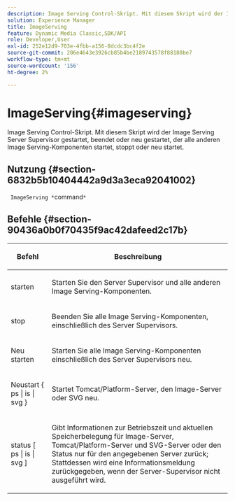 ```yaml
---
description: Image Serving Control-Skript. Mit diesem Skript wird der Image Serving Server Supervisor gestartet, beendet oder neu gestartet, der alle anderen Image Serving-Komponenten startet, stoppt oder neu startet.
solution: Experience Manager
title: ImageServing
feature: Dynamic Media Classic,SDK/API
role: Developer,User
exl-id: 252e12d9-703e-4fbb-a156-8dcdc3bc4f2e
source-git-commit: 206e4643e3926cb85b4be2189743578f88180be7
workflow-type: tm+mt
source-wordcount: '156'
ht-degree: 2%

---
```


# ImageServing{#imageserving}

Image Serving Control-Skript. Mit diesem Skript wird der Image Serving Server Supervisor gestartet, beendet oder neu gestartet, der alle anderen Image Serving-Komponenten startet, stoppt oder neu startet.

## Nutzung {#section-6832b5b10404442a9d3a3eca92041002}

` ImageServing *`command`*`

## Befehle {#section-90436a0b0f70435f9ac42dafeed2c17b}

<table id="table_692C6A043F9747C88929FF20373EC88C"> 
 <thead> 
  <tr> 
   <th colname="col1" class="entry"> <p>Befehl </p> </th> 
   <th colname="col2" class="entry"> <p>Beschreibung </p> </th> 
  </tr> 
 </thead>
 <tbody> 
  <tr> 
   <td colname="col1"> <p> <span class="codeph"> starten </span> </p> </td> 
   <td colname="col2"> <p> Starten Sie den Server Supervisor und alle anderen Image Serving-Komponenten. </p> </td> 
  </tr> 
  <tr> 
   <td colname="col1"> <p> <span class="codeph"> stop  </span> </p> </td> 
   <td colname="col2"> <p> Beenden Sie alle Image Serving-Komponenten, einschließlich des Server Supervisors. </p> </td> 
  </tr> 
  <tr> 
   <td colname="col1"> <p> <span class="codeph"> Neu starten </span> </p> </td> 
   <td colname="col2"> <p>Starten Sie alle Image Serving-Komponenten einschließlich des Server Supervisors neu. </p> </td> 
  </tr> 
  <tr> 
   <td colname="col1"> <p> <span class="codeph"> Neustart { ps | is | svg }  </span> </p> </td> 
   <td colname="col2"> <p> Startet Tomcat/Platform-Server, den Image-Server oder SVG neu. </p> </td> 
  </tr> 
  <tr> 
   <td colname="col1"> <p> <span class="codeph"> status [ ps | is | svg ]  </span> </p> </td> 
   <td colname="col2"> <p>Gibt Informationen zur Betriebszeit und aktuellen Speicherbelegung für Image-Server, Tomcat/Platform-Server und SVG-Server oder den Status nur für den angegebenen Server zurück; Stattdessen wird eine Informationsmeldung zurückgegeben, wenn der Server-Supervisor nicht ausgeführt wird. </p> </td> 
  </tr> 
 </tbody> 
</table>

